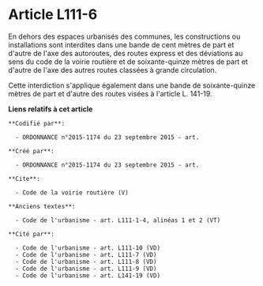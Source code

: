 # Article L111-6

En dehors des espaces urbanisés des communes, les constructions ou installations sont interdites dans une bande de cent
mètres de part et d'autre de l'axe des autoroutes, des routes express et des déviations au sens du code de la voirie routière
et de soixante-quinze mètres de part et d'autre de l'axe des autres routes classées à grande circulation. 

Cette interdiction s'applique également dans une bande de soixante-quinze mètres de part et d'autre des routes visées à
l'article L. 141-19.

**Liens relatifs à cet article**

	**Codifié par**:

	  - ORDONNANCE n°2015-1174 du 23 septembre 2015 - art.

	**Créé par**:

	  - ORDONNANCE n°2015-1174 du 23 septembre 2015 - art.

	**Cite**:

	  - Code de la voirie routière (V)

	**Anciens textes**:

	  - Code de l'urbanisme - art. L111-1-4, alinéas 1 et 2 (VT)

	**Cité par**:

	  - Code de l'urbanisme - art. L111-10 (VD)
	  - Code de l'urbanisme - art. L111-7 (VD)
	  - Code de l'urbanisme - art. L111-8 (VD)
	  - Code de l'urbanisme - art. L111-9 (VD)
	  - Code de l'urbanisme - art. L141-19 (VD)
